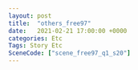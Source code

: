 ```yaml
---
layout: post
title:  "others_free97"
date:   2021-02-21 17:00:00 +0000
categories: Etc
Tags: Story Etc
SceneCode: ["scene_free97_q1_s20"]
---
```

